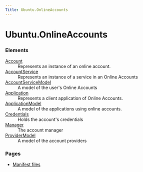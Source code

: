 ```yaml
---
Title: Ubuntu.OnlineAccounts
---
```


# Ubuntu.OnlineAccounts

<h3>Elements</h3>
<dl>

<dt><a href="Ubuntu.OnlineAccounts.Account.md">Account</a></dt><dd>Represents an instance of an online account. </dd>

<dt><a href="Ubuntu.OnlineAccounts.AccountService.md">AccountService</a></dt><dd>Represents an instance of a service in an Online Accounts </dd>

<dt><a href="Ubuntu.OnlineAccounts.AccountServiceModel.md">AccountServiceModel</a></dt><dd>A model of the user's Online Accounts </dd>

<dt><a href="Ubuntu.OnlineAccounts.Application.md">Application</a></dt><dd>Represents a client application of Online Accounts. </dd>

<dt><a href="Ubuntu.OnlineAccounts.ApplicationModel.md">ApplicationModel</a></dt><dd>A model of the applications using online accounts. </dd>

<dt><a href="Ubuntu.OnlineAccounts.Credentials.md">Credentials</a></dt><dd>Holds the account's credentials </dd>

<dt><a href="Ubuntu.OnlineAccounts.Manager.md">Manager</a></dt><dd>The account manager </dd>

<dt><a href="Ubuntu.OnlineAccounts.ProviderModel.md">ProviderModel</a></dt><dd>A model of the account providers </dd>

</dl>

<h3>Pages</h3>
<ul>

<li><a href="Ubuntu.OnlineAccounts.manifest-files.md">Manifest files</a></li>

</ul>
